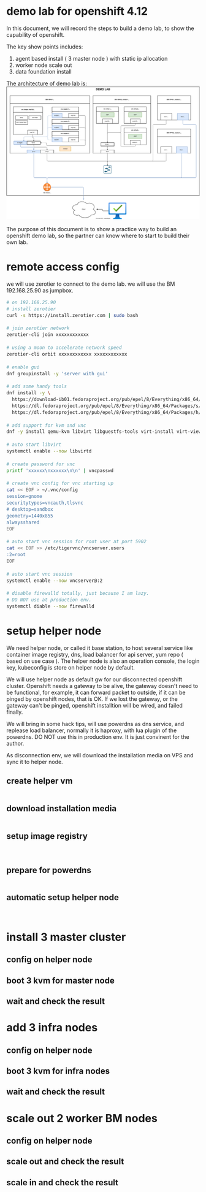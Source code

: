 # demo lab for openshift 4.12

In this document, we will record the steps to build a demo lab, to show the capability of openshift.

The key show points includes:
1. agent based install ( 3 master node ) with static ip allocation
2. worker node scale out
3. data foundation install

The architecture of demo lab is:
![](./dia/demo.lab.drawio.svg)

The purpose of this document is to show a practice way to build an openshift demo lab, so the partner can know where to start to build their own lab.


# remote access config

we will use zerotier to connect to the demo lab. we will use the BM 192.168.25.90 as jumpbox.

```bash
# on 192.168.25.90
# install zerotier
curl -s https://install.zerotier.com | sudo bash

# join zerotier network
zerotier-cli join xxxxxxxxxxxx

# using a moon to accelerate network speed
zerotier-cli orbit xxxxxxxxxxxx xxxxxxxxxxxx

# enable gui
dnf groupinstall -y 'server with gui' 

# add some handy tools
dnf install -y \
  https://download-ib01.fedoraproject.org/pub/epel/8/Everything/x86_64/Packages/b/byobu-5.133-1.el8.noarch.rpm  \
  https://dl.fedoraproject.org/pub/epel/8/Everything/x86_64/Packages/s/screen-4.6.2-12.el8.x86_64.rpm \
  https://dl.fedoraproject.org/pub/epel/8/Everything/x86_64/Packages/h/htop-3.2.1-1.el8.x86_64.rpm

# add support for kvm and vnc
dnf -y install qemu-kvm libvirt libguestfs-tools virt-install virt-viewer virt-manager tigervnc-server

# auto start libvirt
systemctl enable --now libvirtd

# create password for vnc
printf 'xxxxxx\nxxxxxx\n\n' | vncpasswd

# create vnc config for vnc starting up
cat << EOF > ~/.vnc/config
session=gnome
securitytypes=vncauth,tlsvnc
# desktop=sandbox
geometry=1440x855
alwaysshared
EOF

# auto start vnc session for root user at port 5902
cat << EOF >> /etc/tigervnc/vncserver.users
:2=root
EOF

# auto start vnc session
systemctl enable --now vncserver@:2

# disable firewalld totally, just because I am lazy.
# DO NOT use at production env.
systemctl diable --now firewalld

```

# setup helper node

We need helper node, or called it base station, to host several service like container image registry, dns, load balancer for api server, yum repo ( based on use case ). The helper node is also an operation console, the login key, kubeconfig is store on helper node by default.

We will use helper node as default gw for our disconnected openshift cluster. Openshift needs a gateway to be alive, the gateway doesn't need to be functional, for example, it can forward packet to outside, if it can be pinged by openshift nodes, that is OK. If we lost the gateway, or the gateway can't be pinged, openshift installtion will be wired, and failed finally.

We will bring in some hack tips, will use powerdns as dns service, and replease load balancer, normally it is haproxy, with lua plugin of the powerdns. DO NOT use this in production env. It is just convinent for the author.

As disconnection env, we will download the installation media on VPS and sync it to helper node.

## create helper vm

```bash


```

## download installation media

```bash


```

## setup image registry


```bash



```


## prepare for powerdns

```bash


```

## automatic setup helper node 

```bash



```

# install 3 master cluster


## config on helper node


## boot 3 kvm for master node


## wait and check the result


# add 3 infra nodes

## config on helper node


## boot 3 kvm for infra nodes


## wait and check the result


# scale out 2 worker BM nodes

## config on helper node


## scale out and check the result


## scale in and check the result